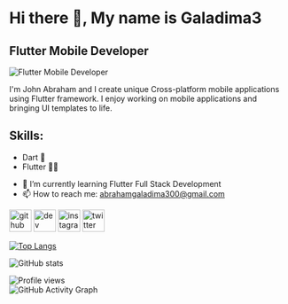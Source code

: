 # Hi there 👋, My name is Galadima3
## Flutter Mobile Developer
![Flutter Mobile Developer](https://pbs.twimg.com/profile_banners/1081867674517413888/1641036248/600x200)

I'm John Abraham and I create unique Cross-platform mobile applications using Flutter framework. I enjoy working on mobile applications and bringing UI templates to life.

## Skills: 
* Dart 🎯
* Flutter 📱💙 



- 🌱 I’m currently learning Flutter Full Stack Development 
- 📫 How to reach me: abrahamgaladima300@gmail.com 


[<img src='https://cdn.jsdelivr.net/npm/simple-icons@3.0.1/icons/github.svg' alt='github' height='40'>](https://github.com/Galadima3)  [<img src='https://cdn.jsdelivr.net/npm/simple-icons@3.0.1/icons/hashnode.svg' alt='dev' height='40'>](https://galadima3.hashnode.dev/)  [<img src='https://cdn.jsdelivr.net/npm/simple-icons@3.0.1/icons/instagram.svg' alt='instagram' height='40'>](https://www.instagram.com/mylez_kayn/)  [<img src='https://cdn.jsdelivr.net/npm/simple-icons@3.0.1/icons/twitter.svg' alt='twitter' height='40'>](https://twitter.com/3rdGaladima)  



[![Top Langs](https://github-readme-stats.vercel.app/api/top-langs/?username=Galadima3)](https://github.com/anuraghazra/github-readme-stats)

![GitHub stats](https://github-readme-stats.vercel.app/api?username=Galadima3&show_icons=true)  

![Profile views](https://gpvc.arturio.dev/Galadima3)  
![GitHub Activity Graph](https://activity-graph.herokuapp.com/graph?username=Galadima3)  

